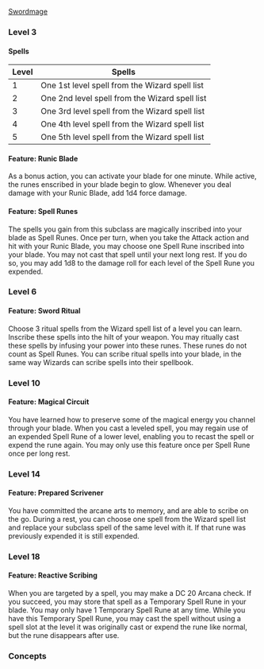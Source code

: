 [Swordmage](https://fairo20.github.io/Swordmage/Swordmage_Class.html)

### Level 3
#### Spells

| Level | Spells                                         |
| ----- | ---------------------------------------------- |
| 1     | One 1st level spell from the Wizard spell list |
| 2     | One 2nd level spell from the Wizard spell list |
| 3     | One 3rd level spell from the Wizard spell list |
| 4     | One 4th level spell from the Wizard spell list |
| 5     | One 5th level spell from the Wizard spell list |

#### Feature: Runic Blade
As a bonus action, you can activate your blade for one minute. While active, the runes enscribed in your blade begin to glow. Whenever you deal damage with your Runic Blade, add 1d4 force damage. 

#### Feature: Spell Runes
The spells you gain from this subclass are magically inscribed into your blade as Spell Runes. Once per turn, when you take the Attack action and hit with your Runic Blade, you may choose one Spell Rune inscribed into your blade. You may not cast that spell until your next long rest. If you do so, you may add 1d8 to the damage roll for each level of the Spell Rune you expended.

### Level 6
#### Feature: Sword Ritual
Choose 3 ritual spells from the Wizard spell list of a level you can learn. Inscribe these spells into the hilt of your weapon. You may ritually cast these spells by infusing your power into these runes. These runes do not count as Spell Runes. 
You can scribe ritual spells into your blade, in the same way Wizards can scribe spells into their spellbook. 

### Level 10
#### Feature: Magical Circuit
You have learned how to preserve some of the magical energy you channel through your blade. When you cast a leveled spell, you may regain use of an expended Spell Rune of a lower level, enabling you to recast the spell or expend the rune again. You may only use this feature once per Spell Rune once per long rest. 

### Level 14
#### Feature: Prepared Scrivener
You have committed the arcane arts to memory, and are able to scribe on the go. During a rest, you can choose one spell from the Wizard spell list and replace your subclass spell of the same level with it. If that rune was previously expended it is still expended. 

### Level 18
#### Feature: Reactive Scribing
When you are targeted by a spell, you may make a DC 20 Arcana check. If you succeed, you may store that spell as a Temporary Spell Rune in your blade. You may only have 1 Temporary Spell Rune at any time. While you have this Temporary Spell Rune, you may cast the spell without using a spell slot at the level it was originally cast or expend the rune like normal, but the rune disappears after use. 

### Concepts

